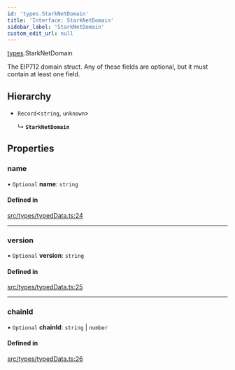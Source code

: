 ```yaml
---
id: 'types.StarkNetDomain'
title: 'Interface: StarkNetDomain'
sidebar_label: 'StarkNetDomain'
custom_edit_url: null
---
```


[types](../namespaces/types.md).StarkNetDomain

The EIP712 domain struct. Any of these fields are optional, but it must contain at least one field.

## Hierarchy

- `Record`<`string`, `unknown`\>

  ↳ **`StarkNetDomain`**

## Properties

### name

• `Optional` **name**: `string`

#### Defined in

[src/types/typedData.ts:24](https://github.com/0xs34n/starknet.js/blob/v5.14.1/src/types/typedData.ts#L24)

---

### version

• `Optional` **version**: `string`

#### Defined in

[src/types/typedData.ts:25](https://github.com/0xs34n/starknet.js/blob/v5.14.1/src/types/typedData.ts#L25)

---

### chainId

• `Optional` **chainId**: `string` \| `number`

#### Defined in

[src/types/typedData.ts:26](https://github.com/0xs34n/starknet.js/blob/v5.14.1/src/types/typedData.ts#L26)
